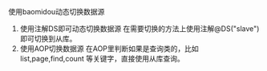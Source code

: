  使用baomidou动态切换数据源

1. 使用注解DS即可动态切换数据源
   在需要切换的方法上使用注解@DS("slave") 即可切换到从库。
2. 使用AOP切换数据源
   在AOP里判断如果是查询类的，比如list,page,find,count 等关键字，直接使用从库查询。

